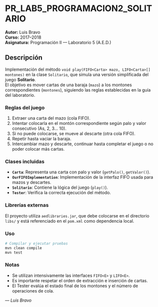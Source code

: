 # PR_LAB5_PROGRAMACION2_SOLITARIO
**Autor:** Luis Bravo  
**Curso:** 2017–2018  
**Asignatura:** Programación II — Laboratorio 5 (A.E.D.)

## Descripción
Implementación del método `void play(FIFO<Carta> mazo, LIFO<Carta>[] montones)` en la clase `Solitario`, que simula una versión simplificada del juego **Solitario**.  
El objetivo es mover cartas de una baraja (`mazo`) a los montones correspondientes (`montones`), siguiendo las reglas establecidas en la guía del laboratorio.

### Reglas del juego
1. Extraer una carta del mazo (cola FIFO).
2. Intentar colocarla en el montón correspondiente según palo y valor consecutivo (As, 2, 3... 10).
3. Si no puede colocarse, se mueve al descarte (otra cola FIFO).
4. Repetir hasta vaciar la baraja.
5. Intercambiar mazo y descarte, continuar hasta completar el juego o no poder colocar más cartas.

### Clases incluidas
- **`Carta`**: Representa una carta con palo y valor (`getPalo()`, `getValor()`).
- **`OurFIFOImplementation`**: Implementación de la interfaz FIFO usada para mazos y descartes.
- **`Solitario`**: Contiene la lógica del juego (`play()`).
- **`Tester`**: Verifica la correcta ejecución del método.

### Librerías externas
El proyecto utiliza `aedlibraries.jar`, que debe colocarse en el directorio `libs/` y está referenciado en el `pom.xml` como dependencia local.

### Uso
```bash
# Compilar y ejecutar pruebas
mvn clean compile
mvn test
```

### Notas
- Se utilizan intensivamente las interfaces `FIFO<E>` y `LIFO<E>`.
- Es importante respetar el orden de extracción e inserción de cartas.
- El Tester evalúa el estado final de los montones y el número de operaciones de cola.

— *Luis Bravo*